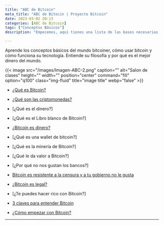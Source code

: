 ```yaml
---
title: "ABC de Bitcoin"
meta_title: "ABC de Bitocin | Proyecto Bitcoin"
date: 2023-03-02 20:13
categories: [ABC de Bitcoin]
tags: ["Conceptos Básicos"]
description: "Empecemos, aquí tienes una lista de las bases necesarias para dar tus primeros pasos"

---
```


Aprende los conceptos básicos del mundo bitcoiner, cómo usar bitcoin y cómo funciona su tecnología. Entiende su filosofía y por qué es el mejor dinero del mundo.

{{< image src="/images/Imagen-ABC-2.png" caption="" alt="Salon de clases" height="" width="" position="center" command="fill" option="q100" class="img-fluid" title="image title"  webp="false" >}}

* [¿Qué es Bitcoin?]()

* [¿Qué son las criptomonedas?]()

* [¿Qué es el dinero?]

* [¿Qué es el Libro blanco de Bitcoin?]

* [¿Bitcoin es dinero?](../bitcoin-es-dinero)

* [¿Qué es una wallet de bitcoin?]

* [¿Qué es la minería de Bitcoin?]

* [¿Qué le da valor a Bitcoin?]

* [¿Por qué no nos gustan los bancos?]

* [Bitcoin es resistente a la censura y a tu gobierno no le gusta](../bitcoin-es-resistente-a-la-censura-y-a-tu-gobierno-no-le-gusta)

* [¿Bitcoin es legal?](../bitcoin-es-legal)

* [¿Te puedes hacer rico con Bitcoin?]

* [3 claves para entender Bitcoin]( mañana)

* [¿Cómo empezar con Bitcoin?](/basic/como-empezar-con-bitcoin/)

<hr>
